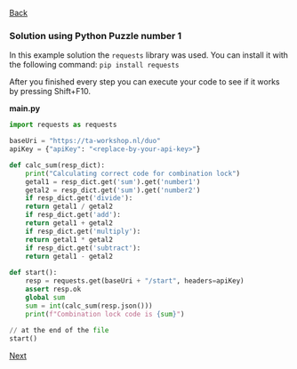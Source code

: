 [Back](../02.%20puzzle1.md)
### Solution using Python Puzzle number 1
In this example solution the `requests` library was used. You can install it with the following command:
``pip install requests``

After you finished every step you can execute your code to see if it works by pressing Shift+F10.

**main.py**
```python
import requests as requests

baseUri = "https://ta-workshop.nl/duo"
apiKey = {"apiKey": "<replace-by-your-api-key>"}

def calc_sum(resp_dict):
	print("Calculating correct code for combination lock")
	getal1 = resp_dict.get('sum').get('number1')
	getal2 = resp_dict.get('sum').get('number2')
	if resp_dict.get('divide'):
	return getal1 / getal2
	if resp_dict.get('add'):
	return getal1 + getal2
	if resp_dict.get('multiply'):
	return getal1 * getal2
	if resp_dict.get('subtract'):
	return getal1 - getal2
 
def start():  
	resp = requests.get(baseUri + "/start", headers=apiKey)  
	assert resp.ok  
	global sum  
	sum = int(calc_sum(resp.json()))  
	print(f"Combination lock code is {sum}")
	
// at the end of the file
start()
```

[Next](../03.%20puzzle2.md)
